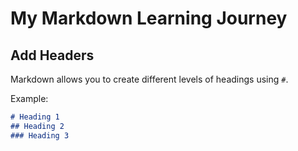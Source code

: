# My Markdown Learning Journey  

## Add Headers  
Markdown allows you to create different levels of headings using `#`.  

Example:  
```markdown
# Heading 1  
## Heading 2  
### Heading 3  
